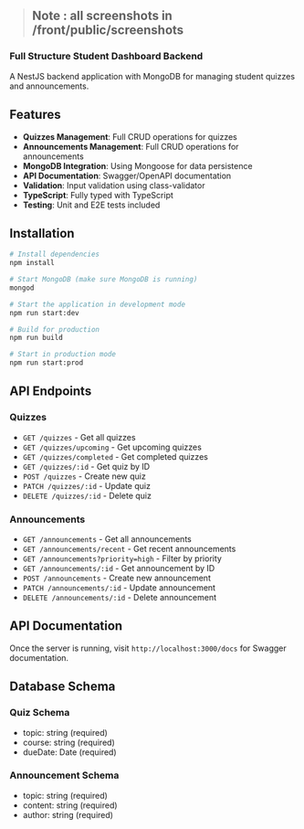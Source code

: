 >## **Note** : all screenshots in **/front/public/screenshots**

### Full Structure Student Dashboard Backend

A NestJS backend application with MongoDB for managing student quizzes and announcements.

## Features

- **Quizzes Management**: Full CRUD operations for quizzes
- **Announcements Management**: Full CRUD operations for announcements
- **MongoDB Integration**: Using Mongoose for data persistence
- **API Documentation**: Swagger/OpenAPI documentation
- **Validation**: Input validation using class-validator
- **TypeScript**: Fully typed with TypeScript
- **Testing**: Unit and E2E tests included

## Installation

```bash
# Install dependencies
npm install

# Start MongoDB (make sure MongoDB is running)
mongod

# Start the application in development mode
npm run start:dev

# Build for production
npm run build

# Start in production mode
npm run start:prod
```

## API Endpoints

### Quizzes
- `GET /quizzes` - Get all quizzes
- `GET /quizzes/upcoming` - Get upcoming quizzes
- `GET /quizzes/completed` - Get completed quizzes
- `GET /quizzes/:id` - Get quiz by ID
- `POST /quizzes` - Create new quiz
- `PATCH /quizzes/:id` - Update quiz
- `DELETE /quizzes/:id` - Delete quiz

### Announcements
- `GET /announcements` - Get all announcements
- `GET /announcements/recent` - Get recent announcements
- `GET /announcements?priority=high` - Filter by priority
- `GET /announcements/:id` - Get announcement by ID
- `POST /announcements` - Create new announcement
- `PATCH /announcements/:id` - Update announcement
- `DELETE /announcements/:id` - Delete announcement

## API Documentation

Once the server is running, visit `http://localhost:3000/docs` for Swagger documentation.

## Database Schema

### Quiz Schema
- topic: string (required)
- course: string (required)
- dueDate: Date (required)

### Announcement Schema
- topic: string (required)
- content: string (required)
- author: string (required)